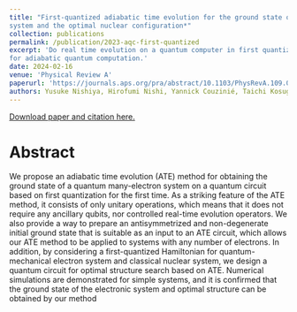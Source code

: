 ```yaml
---
title: "First-quantized adiabatic time evolution for the ground state of a many-electron
system and the optimal nuclear configuration*"
collection: publications
permalink: /publication/2023-aqc-first-quantized
excerpt: 'Do real time evolution on a quantum computer in first quantization
for adiabatic quantum computation.'
date: 2024-02-16
venue: 'Physical Review A'
paperurl: 'https://journals.aps.org/pra/abstract/10.1103/PhysRevA.109.022423'
authors: Yusuke Nishiya, Hirofumi Nishi, Yannick Couzinié, Taichi Kosugi, Yu-ichiro Matsushita
---
```


[Download paper and citation here.]({{page.paperurl}})

Abstract
======
We propose an adiabatic time evolution (ATE) method for obtaining the ground
state of a quantum many-electron system on a quantum circuit based on first
quantization for the first time. As a striking feature of the ATE method, it
consists of only unitary operations, which means that it does not require any
ancillary qubits, nor controlled real-time evolution operators. We also provide
a way to prepare an antisymmetrized and non-degenerate initial ground state
that is suitable as an input to an ATE circuit, which allows our ATE method to
be applied to systems with any number of electrons. In addition, by considering
a first-quantized Hamiltonian for quantum-mechanical electron system and
classical nuclear system, we design a quantum circuit for optimal structure
search based on ATE. Numerical simulations are demonstrated for simple systems,
and it is confirmed that the ground state of the electronic system and
optimal structure can be obtained by our method
